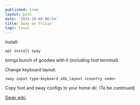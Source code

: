 ```yaml
---
published: true
layout: post
date: '2025-10-09 06:54'
title: Sway on Trixie
tags: linux
---
```

Install:

    apt install sway

brings bunch of goodies with it (including foot terminal).

Change keyboard layout:

    sway input type:keyboard xkb_layout <country code>

Copy foot and sway configs to your home dir. (To be continued)

[Sway wiki](https://github.com/swaywm/sway/wiki).
